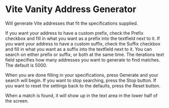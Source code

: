# Vite Vanity Address Generator #

Will generate Vite addresses that fit the specifications supplied. 

If you want your address to have a custom prefix, check the Prefix checkbox and fill in what you want as a prefix into the textfield next to it. 
If you want your address to have a custom suffix, check the Suffix checkbox and fill in what you want as a suffix into the textfield next to it. 
You can search on either prefix or suffix, or both at the same time. 
The iterations text field specifies how many addresses you want to generate to find matches. The default is 5000.

When you are done filling in your specifications, press Generate and your search will begin.
If you want to stop searching, press the Stop button.
If you want to reset the settings back to the defaults, press the Reset button.

When a match is found, it will show up in the text area in the lower half of the screen. 

